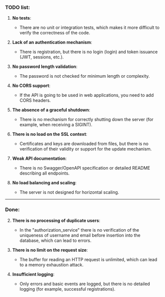 ### TODO list:

1. **No tests**:
    - There are no unit or integration tests, which makes it more difficult to verify the correctness of the code.

3. **Lack of an authentication mechanism**:
    - There is registration, but there is no login (login) and token issuance (JWT, sessions, etc.).  

5. **No password length validation**:
    - The password is not checked for minimum length or complexity.  

6. **No CORS support**:
    - If the API is going to be used in web applications, you need to add CORS headers.  

7. **The absence of a graceful shutdown**:
    - There is no mechanism for correctly shutting down the server (for example, when receiving a SIGINT).  

9. **There is no load on the SSL context**:
    - Certificates and keys are downloaded from files, but there is no verification of their validity or support for the update mechanism.  

10. **Weak API documentation**:
    - There is no Swagger/OpenAPI specification or detailed README describing all endpoints.  

11. **No load balancing and scaling**:  
    - The server is not designed for horizontal scaling.
---
### Done:
    
2. **There is no processing of duplicate users**:
    - In the "authorization_service" there is no verification of the uniqueness of username and email before insertion into the database, which can lead to errors.  

4. **There is no limit on the request size**:  
    - The buffer for reading an HTTP request is unlimited, which can lead to a memory exhaustion attack.  

8. **Insufficient logging**:  
    - Only errors and basic events are logged, but there is no detailed logging (for example, successful registrations).  
